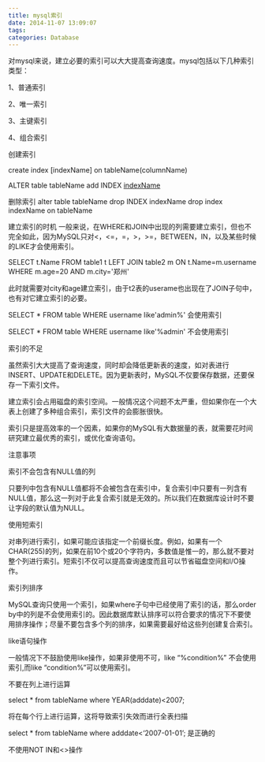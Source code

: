 ```yaml
---
title: mysql索引
date: 2014-11-07 13:09:07
tags:
categories: Database
---
```


对mysql来说，建立必要的索引可以大大提高查询速度。mysql包括以下几种索引类型：

1、普通索引 

2、唯一索引

3、主键索引

4、组合索引

<!-- more -->

创建索引

create index [indexName] on tableName(columnName)

ALTER table tableName add INDEX [indexName](columnName)

删除索引
alter table tableName drop INDEX indexName
drop index indexName on tableName

建立索引的时机
一般来说，在WHERE和JOIN中出现的列需要建立索引，但也不完全如此，因为MySQL只对<，<=，=，>，>=，BETWEEN，IN，以及某些时候的LIKE才会使用索引。

SELECT t.Name FROM table1 t LEFT JOIN table2 m ON t.Name=m.username WHERE m.age=20 AND m.city='郑州'

此时就需要对city和age建立索引，由于t2表的userame也出现在了JOIN子句中，也有对它建立索引的必要。

SELECT * FROM table WHERE username like'admin%'  会使用索引

SELECT * FROM table  WHERE username like'%admin' 不会使用索引 



索引的不足

虽然索引大大提高了查询速度，同时却会降低更新表的速度，如对表进行INSERT、UPDATE和DELETE。因为更新表时，MySQL不仅要保存数据，还要保 存一下索引文件。

建立索引会占用磁盘的索引空间。一般情况这个问题不太严重，但如果你在一个大表上创建了多种组合索引，索引文件的会膨胀很快。

索引只是提高效率的一个因素，如果你的MySQL有大数据量的表，就需要花时间研究建立最优秀的索引，或优化查询语句。



注意事项

索引不会包含有NULL值的列

只要列中包含有NULL值都将不会被包含在索引中，复合索引中只要有一列含有NULL值，那么这一列对于此复合索引就是无效的。所以我们在数据库设计时不要让字段的默认值为NULL。

使用短索引

对串列进行索引，如果可能应该指定一个前缀长度。例如，如果有一个CHAR(255)的列，如果在前10个或20个字符内，多数值是惟一的，那么就不要对整个列进行索引。短索引不仅可以提高查询速度而且可以节省磁盘空间和I/O操作。

索引列排序

MySQL查询只使用一个索引，如果where子句中已经使用了索引的话，那么order by中的列是不会使用索引的。因此数据库默认排序可以符合要求的情况下不要使用排序操作；尽量不要包含多个列的排序，如果需要最好给这些列创建复合索引。

like语句操作

一般情况下不鼓励使用like操作，如果非使用不可，like “%condition%” 不会使用索引,而like “condition%”可以使用索引。

不要在列上进行运算

select * from tableName where YEAR(adddate)<2007; 

将在每个行上进行运算，这将导致索引失效而进行全表扫描

select * from tableName where adddate<‘2007-01-01’;  是正确的

不使用NOT IN和<>操作